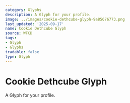 ```yaml
---
category: Glyphs
description: A Glyph for your profile.
image: ../images/cookie-dethcube-glyph-9a85676773.png
last_updated: '2025-09-17'
name: Cookie Dethcube Glyph
source: WFCD
tags:
- Glyph
- Glyphs
tradable: false
type: Glyph
---
```


# Cookie Dethcube Glyph

A Glyph for your profile.


